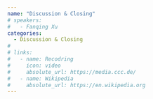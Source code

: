 ```yaml
---
name: "Discussion & Closing"
# speakers:
#   - Fanqing Xu
categories:
  - Discussion & Closing
# 
# links:
#   - name: Recodring
#     icon: video
#     absolute_url: https://media.ccc.de/
#   - name: Wikipedia
#     absolute_url: https://en.wikipedia.org
---
```

